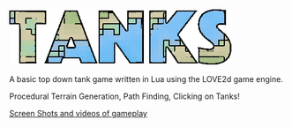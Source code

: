 ![TANKS](/images/logo.png?raw=true)

A basic top down tank game written in Lua using the LOVE2d game engine.

Procedural Terrain Generation, Path Finding, Clicking on Tanks!

[Screen Shots and videos of gameplay](https://goo.gl/photos/HhCV1R9P9C4usTf16)
